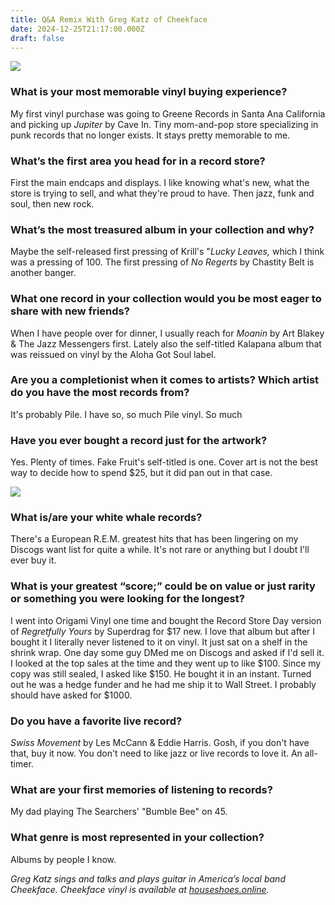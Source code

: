 ```yaml
---
title: Q&A Remix With Greg Katz of Cheekface
date: 2024-12-25T21:17:00.000Z
draft: false
---
```



![](/images/upload/screenshot-2024-12-25-at-9.18.31 pm.png)

[](https://f4.bcbits.com/img/a2494178174_10.jpg)


### What is your most memorable vinyl buying experience?


My first vinyl purchase was going to Greene Records in Santa Ana California and picking up *Jupiter* by Cave In. Tiny mom-and-pop store specializing in punk records that no longer exists. It stays pretty memorable to me.


### What’s the first area you head for in a record store?


First the main endcaps and displays. I like knowing what's new, what the store is trying to sell, and what they're proud to have. Then jazz, funk and soul, then new rock.

### What’s the most treasured album in your collection and why?

Maybe the self-released first pressing of Krill's "*Lucky Leaves,* which I think was a pressing of 100. The first pressing of *No Regerts* by Chastity Belt is another banger. 

### What one record in your collection would you be most eager to share with new friends?

When I have people over for dinner, I usually reach for *Moanin* by Art Blakey & The Jazz Messengers first. Lately also the self-titled Kalapana album that was reissued on vinyl by the Aloha Got Soul label. 

### Are you a completionist when it comes to artists? Which artist do you have the most records from?

It's probably Pile. I have so, so much Pile vinyl. So much

### Have you ever bought a record just for the artwork?

Yes. Plenty of times. Fake Fruit's self-titled is one. Cover art is not the best way to decide how to spend $25, but it did pan out in that case.


![](/images/upload/fruit.jpg)

### What is/are your white whale records?

There's a European R.E.M. greatest hits that has been lingering on my Discogs want list for quite a while. It's not rare or anything but I doubt I'll ever buy it.

### What is your greatest “score;” could be on value or just rarity or something you were looking for the longest?


I went into Origami Vinyl one time and bought the Record Store Day version of *Regretfully Yours* by Superdrag for $17 new. I love that album but after I bought it I literally never listened to it on vinyl. It just sat on a shelf in the shrink wrap. One day some guy DMed me on Discogs and asked if I'd sell it. I looked at the top sales at the time and they went up to like $100. Since my copy was still sealed, I asked like $150. He bought it in an instant. Turned out he was a hedge funder and he had me ship it to Wall Street. I probably should have asked for $1000.


### Do you have a favorite live record?

*Swiss Movement* by Les McCann & Eddie Harris. Gosh, if you don't have that, buy it now. You don't need to like jazz or live records to love it. An all-timer.


### What are your first memories of listening to records?


My dad playing The Searchers' "Bumble Bee" on 45.


### What genre is most represented in your collection?

Albums by people I know.

*Greg Katz sings and talks and plays guitar in America’s local band Cheekface. Cheekface vinyl is available at [houseshoes.online](https://cheekface.merchtable.com/?).*
